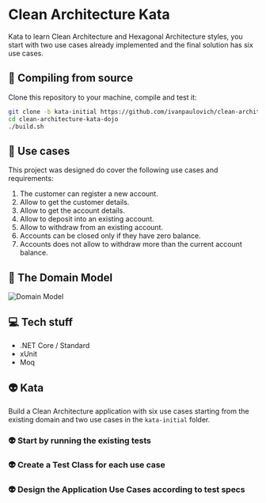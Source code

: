 # Clean Architecture Kata

Kata to learn Clean Architecture and Hexagonal Architecture styles, you start with two use cases already implemented and the final solution has six use cases.

## :gem: Compiling from source

Clone this repository to your machine, compile and test it:

```sh
git clone -b kata-initial https://github.com/ivanpaulovich/clean-architecture-kata-dojo.git
cd clean-architecture-kata-dojo
./build.sh
```

## :construction_worker: Use cases

This project was designed do cover the following use cases and requirements:

1. The customer can register a new account.
2. Allow to get the customer details.
3. Allow to get the account details.
4. Allow to deposit into an existing account.
5. Allow to withdraw from an existing account.
6. Accounts can be closed only if they have zero balance.
7. Accounts does not allow to withdraw more than the current account balance.

## :memo: The Domain Model

![Domain Model](https://raw.githubusercontent.com/ivanpaulovich/ddd-tdd-rich-domain/final-solution/docs/ddd-tdd-rich-domain-model.png)

## :computer: Tech stuff

* .NET Core / Standard
* xUnit
* Moq

## :alien: Kata

Build a Clean Architecture application with six use cases starting from the existing domain and two use cases in the `kata-initial` folder.

### :alien: Start by running the existing tests
### :alien: Create a Test Class for each use case
### :alien: Design the Application Use Cases according to test specs
